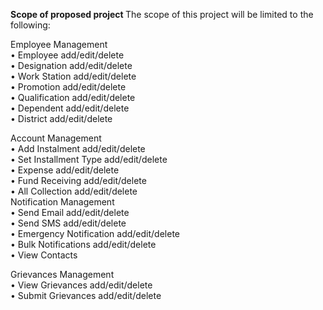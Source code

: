 <b>Scope of proposed project </b>
The scope of this project will be limited to the following:

Employee Management  </b><br/>
•	Employee add/edit/delete <br/>
•	Designation  add/edit/delete <br/>
•	Work Station  add/edit/delete <br/>
•	Promotion  add/edit/delete <br/>
•	Qualification  add/edit/delete <br/>
•	Dependent  add/edit/delete <br/>
•	District  add/edit/delete <br/>

Account Management  </b><br/>
•	Add Instalment    add/edit/delete <br/>
•	Set Installment Type  add/edit/delete <br/>
•	Expense  add/edit/delete <br/>
•	Fund Receiving  add/edit/delete <br/>
•	All Collection  add/edit/delete
 <br/>
Notification Management  </b><br/>
•	Send Email  add/edit/delete  <br/>
•	Send SMS  add/edit/delete <br/>
•	Emergency Notification  add/edit/delete <br/>
•	Bulk Notifications  add/edit/delete <br/>
•	View Contacts <br/>

Grievances Management <br/>
•	View Grievances  add/edit/delete <br/>
•	Submit Grievances  add/edit/delete <br/>

